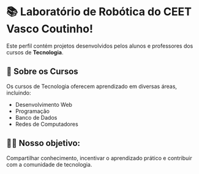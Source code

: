 # 📚 Laboratório de Robótica do CEET Vasco Coutinho! 
Este perfil contém projetos desenvolvidos pelos alunos e professores dos cursos de **Tecnologia**.  

## 🚀 Sobre os Cursos 
Os cursos de Tecnologia oferecem aprendizado em diversas áreas, incluindo:  
- Desenvolvimento Web  
- Programação  
- Banco de Dados  
- Redes de Computadores

## 👨‍🏫 Nosso objetivo: 
Compartilhar conhecimento, incentivar o aprendizado prático e contribuir com a comunidade de tecnologia.
